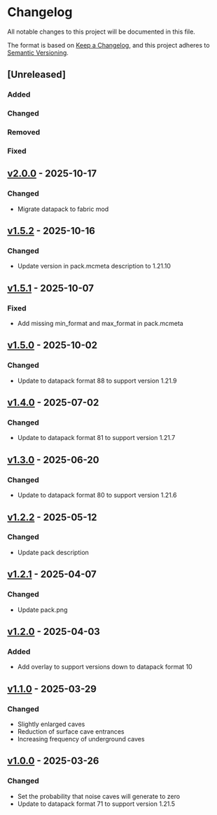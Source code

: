 # Changelog

All notable changes to this project will be documented in this file.

The format is based on [Keep a Changelog](https://keepachangelog.com/en/1.1.0/),
and this project adheres to [Semantic Versioning](https://semver.org/spec/v2.0.0.html).

## [Unreleased]

### Added

### Changed

### Removed

### Fixed

## [v2.0.0](https://github.com/Neluxx/vanilla-caves/releases/tag/v2.0.0) - 2025-10-17

### Changed
- Migrate datapack to fabric mod

## [v1.5.2](https://github.com/Neluxx/vanilla-caves/releases/tag/v1.5.2) - 2025-10-16

### Changed
- Update version in pack.mcmeta description to 1.21.10

## [v1.5.1](https://github.com/Neluxx/vanilla-caves/releases/tag/v1.5.1) - 2025-10-07

### Fixed
- Add missing min_format and max_format in pack.mcmeta

## [v1.5.0](https://github.com/Neluxx/vanilla-caves/releases/tag/v1.5.0) - 2025-10-02

### Changed
- Update to datapack format 88 to support version 1.21.9

## [v1.4.0](https://github.com/Neluxx/vanilla-caves/releases/tag/v1.4.0) - 2025-07-02

### Changed
- Update to datapack format 81 to support version 1.21.7

## [v1.3.0](https://github.com/Neluxx/vanilla-caves/releases/tag/v1.3.0) - 2025-06-20

### Changed
- Update to datapack format 80 to support version 1.21.6

## [v1.2.2](https://github.com/Neluxx/vanilla-caves/releases/tag/v1.2.2) - 2025-05-12

### Changed
- Update pack description

## [v1.2.1](https://github.com/Neluxx/vanilla-caves/releases/tag/v1.2.1) - 2025-04-07

### Changed
- Update pack.png

## [v1.2.0](https://github.com/Neluxx/vanilla-caves/releases/tag/v1.2.0) - 2025-04-03

### Added
- Add overlay to support versions down to datapack format 10

## [v1.1.0](https://github.com/Neluxx/vanilla-caves/releases/tag/v1.1.0) - 2025-03-29

### Changed
- Slightly enlarged caves
- Reduction of surface cave entrances
- Increasing frequency of underground caves

## [v1.0.0](https://github.com/Neluxx/vanilla-caves/releases/tag/v1.0.0) - 2025-03-26

### Changed
- Set the probability that noise caves will generate to zero
- Update to datapack format 71 to support version 1.21.5
